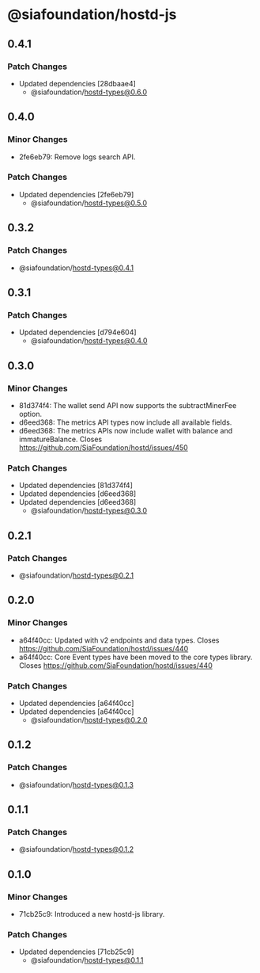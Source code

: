 # @siafoundation/hostd-js

## 0.4.1

### Patch Changes

- Updated dependencies [28dbaae4]
  - @siafoundation/hostd-types@0.6.0

## 0.4.0

### Minor Changes

- 2fe6eb79: Remove logs search API.

### Patch Changes

- Updated dependencies [2fe6eb79]
  - @siafoundation/hostd-types@0.5.0

## 0.3.2

### Patch Changes

- @siafoundation/hostd-types@0.4.1

## 0.3.1

### Patch Changes

- Updated dependencies [d794e604]
  - @siafoundation/hostd-types@0.4.0

## 0.3.0

### Minor Changes

- 81d374f4: The wallet send API now supports the subtractMinerFee option.
- d6eed368: The metrics API types now include all available fields.
- d6eed368: The metrics APIs now include wallet with balance and immatureBalance. Closes https://github.com/SiaFoundation/hostd/issues/450

### Patch Changes

- Updated dependencies [81d374f4]
- Updated dependencies [d6eed368]
- Updated dependencies [d6eed368]
  - @siafoundation/hostd-types@0.3.0

## 0.2.1

### Patch Changes

- @siafoundation/hostd-types@0.2.1

## 0.2.0

### Minor Changes

- a64f40cc: Updated with v2 endpoints and data types. Closes https://github.com/SiaFoundation/hostd/issues/440
- a64f40cc: Core Event types have been moved to the core types library. Closes https://github.com/SiaFoundation/hostd/issues/440

### Patch Changes

- Updated dependencies [a64f40cc]
- Updated dependencies [a64f40cc]
  - @siafoundation/hostd-types@0.2.0

## 0.1.2

### Patch Changes

- @siafoundation/hostd-types@0.1.3

## 0.1.1

### Patch Changes

- @siafoundation/hostd-types@0.1.2

## 0.1.0

### Minor Changes

- 71cb25c9: Introduced a new hostd-js library.

### Patch Changes

- Updated dependencies [71cb25c9]
  - @siafoundation/hostd-types@0.1.1
